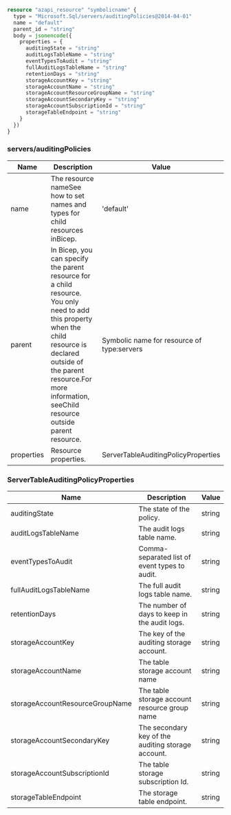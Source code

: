 ```terraform
resource "azapi_resource" "symbolicname" {
  type = "Microsoft.Sql/servers/auditingPolicies@2014-04-01"
  name = "default"
  parent_id = "string"
  body = jsonencode({
    properties = {
      auditingState = "string"
      auditLogsTableName = "string"
      eventTypesToAudit = "string"
      fullAuditLogsTableName = "string"
      retentionDays = "string"
      storageAccountKey = "string"
      storageAccountName = "string"
      storageAccountResourceGroupName = "string"
      storageAccountSecondaryKey = "string"
      storageAccountSubscriptionId = "string"
      storageTableEndpoint = "string"
    }
  })
}

```

### servers/auditingPolicies

| Name | Description | Value |
|-|-|-|
| name | The resource nameSee how to set names and types for child resources inBicep. | 'default' |
| parent | In Bicep, you can specify the parent resource for a child resource. You only need to add this property when the child resource is declared outside of the parent resource.For more information, seeChild resource outside parent resource. | Symbolic name for resource of type:servers |
| properties | Resource properties. | ServerTableAuditingPolicyProperties |


### ServerTableAuditingPolicyProperties

| Name | Description | Value |
|-|-|-|
| auditingState | The state of the policy. | string |
| auditLogsTableName | The audit logs table name. | string |
| eventTypesToAudit | Comma-separated list of event types to audit. | string |
| fullAuditLogsTableName | The full audit logs table name. | string |
| retentionDays | The number of days to keep in the audit logs. | string |
| storageAccountKey | The key of the auditing storage account. | string |
| storageAccountName | The table storage account name | string |
| storageAccountResourceGroupName | The table storage account resource group name | string |
| storageAccountSecondaryKey | The secondary key of the auditing storage account. | string |
| storageAccountSubscriptionId | The table storage subscription Id. | string |
| storageTableEndpoint | The storage table endpoint. | string |


